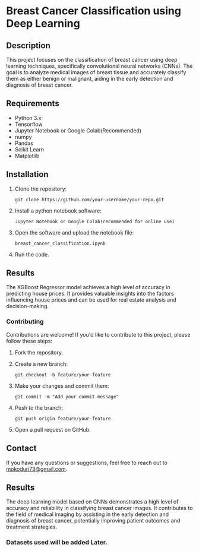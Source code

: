 # Breast Cancer Classification using Deep Learning
## Description
This project focuses on the classification of breast cancer using deep learning techniques, specifically convolutional neural networks (CNNs). The goal is to analyze medical images of breast tissue and accurately classify them as either benign or malignant, aiding in the early detection and diagnosis of breast cancer.
## Requirements
- Python 3.x
- Tensorflow
- Jupyter Notebook or Google Colab(Recommended)
- numpy
- Pandas
- Scikit Learn
- Matplotlib

## Installation

1. Clone the repository:
   ```
   git clone https://github.com/your-username/your-repo.git
   ```

2. Install a python notebook software:
   ```
   Jupyter Notebook or Google Colab(recommended for online use)
   ```
3. Open the software and upload the notebook file:
   ```
   breast_cancer_classification.ipynb
   ```

4. Run the code.

## Results
The XGBoost Regressor model achieves a high level of accuracy in predicting house prices. It provides valuable insights into the factors influencing house prices and can be used for real estate analysis and decision-making.
### Contributing

Contributions are welcome! If you'd like to contribute to this project, please follow these steps:

1. Fork the repository.

2. Create a new branch:
   ```
   git checkout -b feature/your-feature
   ```

3. Make your changes and commit them:
   ```
   git commit -m "Add your commit message"
   ```

4. Push to the branch:
   ```
   git push origin feature/your-feature
   ```

5. Open a pull request on GitHub.

## Contact

If you have any questions or suggestions, feel free to reach out to [mokoduri73@gmail.com](mailto:mkoduri73@gmail.com).

## Results
The deep learning model based on CNNs demonstrates a high level of accuracy and reliability in classifying breast cancer images. It contributes to the field of medical imaging by assisting in the early detection and diagnosis of breast cancer, potentially improving patient outcomes and treatment strategies.
### Datasets used will be added Later.

